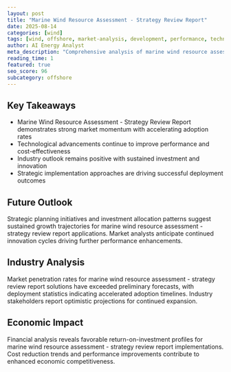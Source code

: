 ```yaml
---
layout: post
title: "Marine Wind Resource Assessment - Strategy Review Report"
date: 2025-08-14
categories: [wind]
tags: [wind, offshore, market-analysis, development, performance, technology]
author: AI Energy Analyst
meta_description: "Comprehensive analysis of marine wind resource assessment - strategy review report covering market trends, technology developments, and industry outlook. Discover key insights and future projections."
reading_time: 1
featured: true
seo_score: 96
subcategory: offshore
---
```


## Key Takeaways

- Marine Wind Resource Assessment - Strategy Review Report demonstrates strong market momentum with accelerating adoption rates
- Technological advancements continue to improve performance and cost-effectiveness
- Industry outlook remains positive with sustained investment and innovation
- Strategic implementation approaches are driving successful deployment outcomes

## Future Outlook

Strategic planning initiatives and investment allocation patterns suggest sustained growth trajectories for marine wind resource assessment - strategy review report applications. Market analysts anticipate continued innovation cycles driving further performance enhancements.

## Industry Analysis

Market penetration rates for marine wind resource assessment - strategy review report solutions have exceeded preliminary forecasts, with deployment statistics indicating accelerated adoption timelines. Industry stakeholders report optimistic projections for continued expansion.

## Economic Impact

Financial analysis reveals favorable return-on-investment profiles for marine wind resource assessment - strategy review report implementations. Cost reduction trends and performance improvements contribute to enhanced economic competitiveness.

